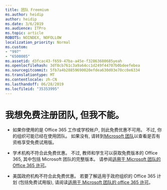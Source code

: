 ```yaml
---
title: 团队 Freemium
ms.author: heidip
author: heidip
ms.date: 3/6/2019
ms.audience: ITPro
ms.topic: article
ROBOTS: NOINDEX, NOFOLLOW
localization_priority: Normal
ms.custom:
- "997"
- "6500005"
ms.assetid: d3fcac43-f659-47ba-a45e-f32863680685yeah
ms.openlocfilehash: 3df8cb761c3a9a64cc1d249f44707b0bdeefebea
ms.sourcegitcommit: 5fb7a4b28859690020efdea630d03e70cc0e6334
ms.translationtype: MT
ms.contentlocale: zh-CN
ms.lasthandoff: 06/28/2019
ms.locfileid: "35353995"
---
```

# <a name="id-like-to-sign-up-for-teams-free-but-i-cant"></a>我想免费注册团队, 但我不能。

- 如果你使用的是 Office 365 工作或学校帐户, 则此免费优惠不可用。 不过, 你的组织可能已经在使用团队。 如果没有, 请转到[Microsoft 团队](https://products.office.com/microsoft-teams/group-chat-software)以查看是否有资格享受免费试用版。

- 学术机构不符合此免费优惠。 不过, 教师和学生可以获取免费版本的 Office 365, 其中包括 Microsoft 团队的完整版本。 请参阅[适用于 Microsoft 团队的 Office 365 许可](https://docs.microsoft.com/microsoftteams/office-365-licensing)。

- 美国政府机构不符合此免费优惠。 若要了解适用于政府组织的 Office 365 计划 (包括免费试用版), 请阅读[适用于 Microsoft 团队的 office 365 许可](https://docs.microsoft.com/microsoftteams/office-365-licensing)。
